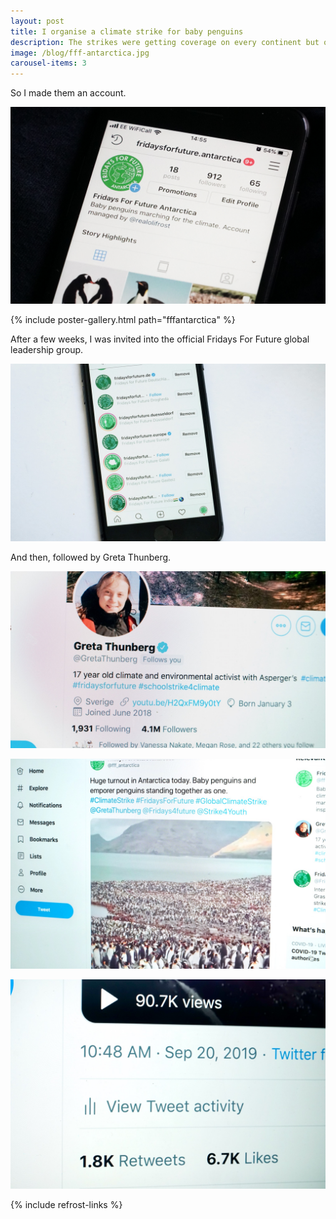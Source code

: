 ```yaml
---
layout: post
title: I organise a climate strike for baby penguins
description: The strikes were getting coverage on every continent but one.
image: /blog/fff-antarctica.jpg
carousel-items: 3
---
```



So I made them an account.

![](/blog/fff-antarctica.jpg)

{% include poster-gallery.html path="fffantarctica" %}

After a few weeks, I was invited into the official Fridays For Future global leadership group.

![](/blog/fridaysforfutureantarctica2.jpeg)

And then, followed by Greta Thunberg.

![](/blog/fridaysforfutureantarctica1.jpeg)

![](/blog/fridaysforfutureantarctica3.jpeg)

![](/blog/fridaysforfutureantarctica4.jpeg)


{% include refrost-links %}

<script async src="https://platform.twitter.com/widgets.js" charset="utf-8"></script>
<script async src="//www.instagram.com/embed.js"></script>
